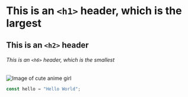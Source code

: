 # This is an `<h1>` header, which is the largest

## This is an `<h2>` header

###### This is an `<h6>` header, which is the smallest
![Image of cute anime girl](https://wallpapercave.com/wp/wp5922165.jpg)

```javascript
const hello = "Hello World";

```
